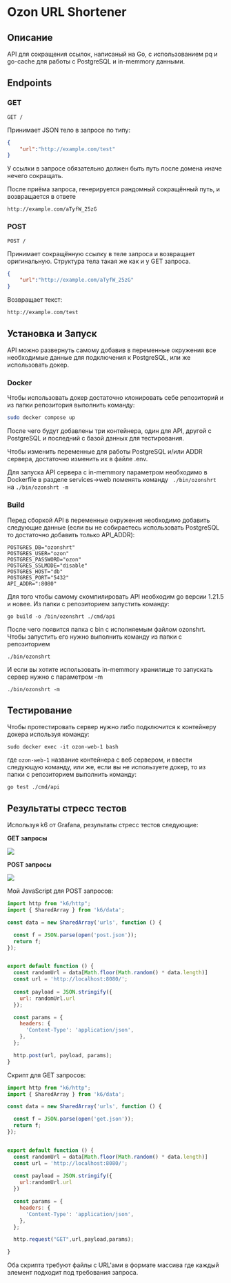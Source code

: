# Ozon URL Shortener

##  Описание

API для сокращения ссылок, написаный на Go, с использованием pq и go-cache для работы с PostgreSQL и in-memmory данными.

## Endpoints

### GET 

```
GET /
```

Принимает JSON тело в запросе по типу:

```json
{
    "url":"http://example.com/test"
}
```

У ссылки в запросе обязательно должен быть путь после домена иначе нечего сокращать.

После приёма запроса, генерируется рандомный сокращённый путь, и возвращается в ответе

```text
http://example.com/aTyfW_25zG
```

### POST

```
POST /
```

Принимает сокращённую ссылку в теле запроса и возвращает оригинальную. Структура тела такая же как и у GET запроса.

```json
{
    "url":"http://example.com/aTyfW_25zG"
}
```

Возвращает текст:

```
http://example.com/test
```

## Установка и Запуск

API можно развернуть самому добавив в переменные окружения все необходимые данные для подключения к PostgreSQL, или же использовать докер.

### Docker

Чтобы использовать докер достаточно клонировать себе репозиторий и из папки репозитория выполнить команду:

```bash
sudo docker compose up
```

После чего будут добавлены три контейнера, один для API, другой с PostgreSQL и последний с базой данных для тестирования.

Чтобы изменить переменные для работы PostgreSQL и/или ADDR сервера, достаточно изменить их в файле .env.

Для запуска API сервера с in-memmory параметром необходимо в Dockerfile в разделе services->web поменять команду ` ./bin/ozonshrt` на `./bin/ozonshrt -m`

### Build

Перед сборкой API в переменные окружения необходимо добавить следующие данные (если вы не собираетесь использовать PostgreSQL то достаточно добавить только API_ADDR):

```env
POSTGRES_DB="ozonshrt"
POSTGRES_USER="ozon"
POSTGRES_PASSWORD="ozon"
POSTGRES_SSLMODE="disable"
POSTGRES_HOST="db"
POSTGRES_PORT="5432"
API_ADDR=":8080"
```

Для того чтобы самому скомпилировать API необходим go версии 1.21.5 и новее. Из папки с репозиторием запустить команду:

```shell
go build -o /bin/ozonshrt ./cmd/api
```

После чего появится папка с bin с исполняемым файлом ozonshrt. Чтобы запустить его нужно выполнить команду из папки с репозиторием 

```shell
./bin/ozonshrt
```

И если вы хотите использовать in-memmory хранилище то запускать сервер нужно с параметром -m

```shell
./bin/ozonshrt -m
```

## Тестирование

Чтобы протестировать сервер нужно либо подключится к контейнеру докера используя команду:

```shell
sudo docker exec -it ozon-web-1 bash
```

где `ozon-web-1` название контейнера с веб сервером, и ввести следующую команду, или же, если вы не используете докер, то из папки с репозиторием выполнить команду:

```shell
go test ./cmd/api
```

## Результаты стресс тестов

Используя k6 от Grafana, результаты стресс тестов следующие:

**GET запросы**

![](https://imgur.com/54urWTU.png)

**POST запросы**

![](https://imgur.com/JHHMcCm.png)

Мой JavaScript для POST запросов:

```javascript
import http from "k6/http";
import { SharedArray } from 'k6/data';

const data = new SharedArray('urls', function () {

  const f = JSON.parse(open('post.json'));
  return f; 
});


export default function () {
  const randomUrl = data[Math.floor(Math.random() * data.length)]
  const url = 'http://localhost:8080/';
  
  const payload = JSON.stringify({
    url: randomUrl.url
  });

  const params = {
    headers: {
      'Content-Type': 'application/json',
    },
  };

  http.post(url, payload, params);
}
```

Скрипт для GET запросов:

```javascript
import http from "k6/http";
import { SharedArray } from 'k6/data';

const data = new SharedArray('urls', function () {

  const f = JSON.parse(open('get.json'));
  return f; 
});


export default function () {
  const randomUrl = data[Math.floor(Math.random() * data.length)]
  const url = 'http://localhost:8080/';
  
  const payload = JSON.stringify({
    url:randomUrl.url
  })

  const params = {
    headers: {
      'Content-Type': 'application/json',
    },
  };

  http.request("GET",url,payload,params);

}
```

Оба скрипта требуют файлы с URL'ами в формате массива где каждый элемент подходит под требования запроса.

